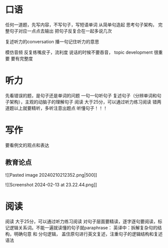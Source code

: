 # 口语
任何一道题，先写内容，不写句子，写短语单词
从简单句造起 思考句子架构， 完整句子对应一点点去输出 
把句子反复合在一起多说几次

复述听力的conversation 播一句记住听力的意思

模仿音频
反复练嘴皮子，流利度
说话的时候不要吞音， topic development 很重要 要有完整度
# 听力
先看错误的题，是句子还是单词的问题
一句一句听句子  复述句子（分辨单词和句子架构），主观的动脑子的理解句子
阅读 大于25分，可以通过听力练习阅读
错两道题以上就要精听，多听注意出题点
听懂句子！！！

# 写作
要看例文的观点和表达
## 教育论点
![[Pasted image 20240210212352.png|500]]

![[Screenshot 2024-02-13 at 23.22.44.png]]


# 阅读
阅读 大于25分，可以通过听力练习阅读
对句子层面要精读，逐字逐句要阅读，标记逻辑关系词。不能一遍就读懂的句子就paraphrase：
英译中：拆解复杂句的结构，明确句意 和 分句逻辑，
盖住原句进行英文复述，注重句子的逻辑结构和复述语法
